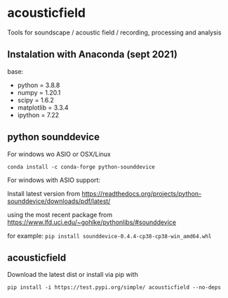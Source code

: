 # acousticfield
Tools for soundscape / acoustic field / recording, processing and analysis

## Instalation with Anaconda (sept 2021)
base:
- python = 3.8.8
- numpy = 1.20.1
- scipy = 1.6.2
- matplotlib = 3.3.4
- ipython = 7.22

## python sounddevice
For windows wo ASIO or OSX/Linux

`conda install -c conda-forge python-sounddevice`

For windows with ASIO support:

Install latest version from
https://readthedocs.org/projects/python-sounddevice/downloads/pdf/latest/

using the most recent package from 
https://www.lfd.uci.edu/~gohlke/pythonlibs/#sounddevice

for example:
`pip install sounddevice-0.4.4-cp38-cp38-win_amd64.whl`

## acousticfield

Download the latest dist or install via pip with

`pip install -i https://test.pypi.org/simple/ acousticfield --no-deps`

